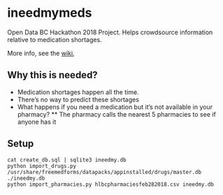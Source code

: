 # ineedmymeds

Open Data BC Hackathon 2018 Project. Helps crowdsource information relative to medication shortages.

More info, see the [wiki](https://github.com/newvicklee/ineedmymeds/wiki),

## Why this is needed?

* Medication shortages happen all the time.
* There’s no way to predict these shortages
* What happens if you need a medication but it’s not available in your pharmacy?
** The pharmacy calls the nearest 5 pharmacies to see if anyone has it

## Setup

```shell
cat create_db.sql | sqlite3 ineedmy.db
python import_drugs.py /usr/share/freemedforms/datapacks/appinstalled/drugs/master.db ./ineedmy.db
python import_pharmacies.py hlbcpharmaciesfeb282018.csv ineedmy.db  
```